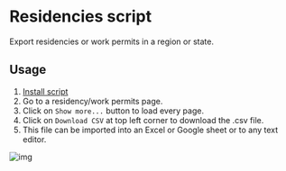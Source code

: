 # Residencies script

Export residencies or work permits in a region or state.

## Usage

1. [Install script][raw]
2. Go to a residency/work permits page.
3. Click on `Show more...` button to load every page.
4. Click on `Download CSV` at top left corner to download the .csv file.
5. This file can be imported into an Excel or Google sheet or to any text editor.

<img class="image" src="assets/rr-scripts/scripts/residency/image.png" alt="img" />

[raw]: https://github.com/pbl0/rr-scripts/raw/main/scripts/residency/residency.user.js

